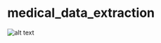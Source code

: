 # medical_data_extraction

![alt text](https://private-user-images.githubusercontent.com/112578130/351956822-a74f52ca-f33a-4a99-a8c8-650e9a33d0cf.png?jwt=eyJhbGciOiJIUzI1NiIsInR5cCI6IkpXVCJ9.eyJpc3MiOiJnaXRodWIuY29tIiwiYXVkIjoicmF3LmdpdGh1YnVzZXJjb250ZW50LmNvbSIsImtleSI6ImtleTUiLCJleHAiOjE3MjE4ODE0NTQsIm5iZiI6MTcyMTg4MTE1NCwicGF0aCI6Ii8xMTI1NzgxMzAvMzUxOTU2ODIyLWE3NGY1MmNhLWYzM2EtNGE5OS1hOGM4LTY1MGU5YTMzZDBjZi5wbmc_WC1BbXotQWxnb3JpdGhtPUFXUzQtSE1BQy1TSEEyNTYmWC1BbXotQ3JlZGVudGlhbD1BS0lBVkNPRFlMU0E1M1BRSzRaQSUyRjIwMjQwNzI1JTJGdXMtZWFzdC0xJTJGczMlMkZhd3M0X3JlcXVlc3QmWC1BbXotRGF0ZT0yMDI0MDcyNVQwNDE5MTRaJlgtQW16LUV4cGlyZXM9MzAwJlgtQW16LVNpZ25hdHVyZT1kNDM0MjA4YzA4MmEyOTRlMjZkYzdhNGVlYTIyNDYzNTNjOWY5ZmQ1ZjUyZWIzYjc3NzRiMzY1ZDVjMTA4YTMxJlgtQW16LVNpZ25lZEhlYWRlcnM9aG9zdCZhY3Rvcl9pZD0wJmtleV9pZD0wJnJlcG9faWQ9MCJ9.bVt2GWPkSyxi8Lp3wJzv6vY5gNCPqR7jmE_wJ1NrYsU)
